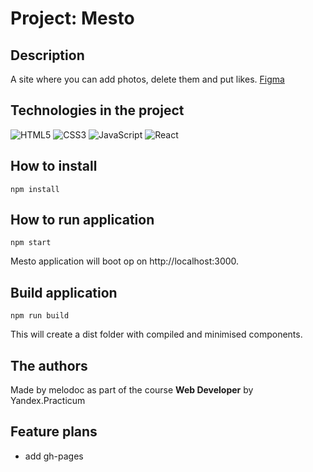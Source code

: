 # Project: Mesto

## Description

A site where you can add photos, delete them and put likes. [Figma](https://www.figma.com/file/PSdQFRHoxXJFs2FH8IXViF/JavaScript.-Sprint-9)

## Technologies in the project

![HTML5](https://img.shields.io/badge/html5-%23E34F26.svg?style=for-the-badge&logo=html5&logoColor=white) ![CSS3](https://img.shields.io/badge/css3-%231572B6.svg?style=for-the-badge&logo=css3&logoColor=white) ![JavaScript](https://img.shields.io/badge/JavaScript-ffd24a?style=for-the-badge&logo=javascript&logoColor=white) ![React](https://img.shields.io/badge/-ReactJs-61DAFB?logo=react&logoColor=white&style=for-the-badge)

## How to install

``` shell
npm install
```

## How to run application

``` shell
npm start
```

Mesto application will boot op on http://localhost:3000.

## Build application

``` shell
npm run build
```

This will create a dist folder with compiled and minimised components.

## The authors

Made by melodoc as part of the course **Web Developer** by Yandex.Practicum

## Feature plans

- add gh-pages
